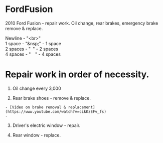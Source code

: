 # FordFusion
2010 Ford Fusion - repair work. Oil change, rear brakes, emergency brake remove &amp; replace.

Newline - "&lt;br&gt;"<br>
1 space  - "&nsp;" - 1 space<br>
2 spaces - "&ensp;" - 2 spaces<br>
4 spaces - "&emsp;" - 4 spaces<br>

# Repair work in order of necessity.
  1. Oil change every 3,000

  2. Rear brake shoes - remove & replace.
  
    - [Video on brake removal & replacement](https://www.youtube.com/watch?v=cikKzEFv_fs)
    - 
    

  3. Driver's electric window - repair.

  4. Rear window - replace.
